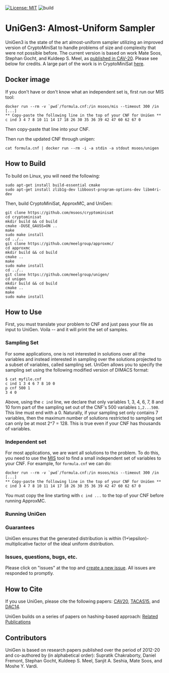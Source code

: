 [![License: MIT](https://img.shields.io/badge/License-MIT-yellow.svg)](https://opensource.org/licenses/MIT)
![build](https://github.com/meelgroup/unigen/workflows/build/badge.svg)

# UniGen3: Almost-Uniform Sampler
UniGen3 is the state of the art almost-uniform sampler  utilizing an improved version of CryptoMiniSat to handle problems of size and complexity that were not possible before. The current version is based on work Mate Soos, Stephan Gocht, and Kuldeep S. Meel, as [published in CAV-20](http://comp.nus.edu.sg/~meel/Papers/cav20-sgm.pdf). Please see below for credits.  A large part of the work is in CryptoMiniSat [here](https://github.com/msoos/cryptominisat).



## Docker image
If you don't have or don't know what an independent set is, first run our MIS tool:
```
docker run --rm -v `pwd`/formula.cnf:/in msoos/mis --timeout 300 /in
[...]
** Copy-paste the following line in the top of your CNF for UniGen **
c ind 3 4 7 8 10 11 14 17 18 26 30 35 36 39 42 47 60 62 67 0
```
Then copy-paste that line into your CNF.

Then run the updated CNF through unigen:
```
cat formula.cnf | docker run --rm -i -a stdin -a stdout msoos/unigen
```

## How to Build
To build on Linux, you will need the following:
```
sudo apt-get install build-essential cmake
sudo apt-get install zlib1g-dev libboost-program-options-dev libm4ri-dev
```

Then, build CryptoMiniSat, ApproxMC, and UniGen:
```
git clone https://github.com/msoos/cryptominisat
cd cryptominisat
mkdir build && cd build
cmake -DUSE_GAUSS=ON ..
make
sudo make install
cd ../..
git clone https://github.com/meelgroup/approxmc/
cd approxmc
mkdir build && cd build
cmake ..
make
sudo make install
cd ../..
git clone https://github.com/meelgroup/unigen/
cd unigen
mkdir build && cd build
cmake ..
make
sudo make install
```

## How to Use
First, you must translate your problem to CNF and just pass your file as input to UniGen. Voila -- and it will print the set of samples. 

### Sampling Set

For some applications, one is not interested in solutions over all the variables and instead interested in sampling over the solutions projected to a subset of variables, called sampling set. UniGen allows you to specify the sampling set using the following modified version of DIMACS format:

```
$ cat myfile.cnf
c ind 1 3 4 6 7 8 10 0
p cnf 500 1
3 4 0
```
Above, using the `c ind` line, we declare that only variables 1, 3, 4, 6, 7, 8 and 10 form part of the sampling set out of the CNF's 500 variables `1,2...500`. This line must end with a 0.  Naturally, if your sampling set only contains 7 variables, then the maximum number of solutions restricted to sampling set can only be at most 2^7 = 128. This is true even if your CNF has thousands of variables.

### Independent set
For most applications, we are want all solutions to the problem. To do this, you need to use the [MIS](https://github.com/meelgroup/mis) tool to find a small independent set of variables to your CNF. For example, for `formula.cnf` we can do:

```
docker run --rm -v `pwd`/formula.cnf:/in msoos/mis --timeout 300 /in
[...]
** Copy-paste the following line in the top of your CNF for UniGen **
c ind 3 4 7 8 10 11 14 17 18 26 30 35 36 39 42 47 60 62 67 0
```

You must copy the line starting with `c ind ...` to the top of your CNF before running ApproxMC.

### Running UniGen


### Guarantees

UniGen ensures that the generated distribution is within (1+\epsilon)-multiplicative factor of the ideal uniform distribution. 


### Issues, questions, bugs, etc.
Please click on "issues" at the top and [create a new issue](https://github.com/meelgroup/unigen/issues/new). All issues are responded to promptly.

## How to Cite
If you use UniGen, please cite the following papers: [CAV20](https://www.comp.nus.edu.sg/~meel/bib/SGM20.bib), [TACAS15](https://www.comp.nus.edu.sg/~meel/bib/CFMSV15a.bib), and [DAC14](https://www.comp.nus.edu.sg/~meel/bib/CMV14.bib).

UniGen builds on a series of papers on hashing-based approach: [Related Publications](https://www.comp.nus.edu.sg/~meel/publications.html)

## Contributors
UniGen is based on research papers published over the period of 2012-20 and co-authored by (in alphabetical order): Supratik Chakraborty, Daniel Fremont, Stephan Gocht, Kuldeep S. Meel, Sanjit A. Seshia, Mate Soos, and Moshe Y. Vardi. 


